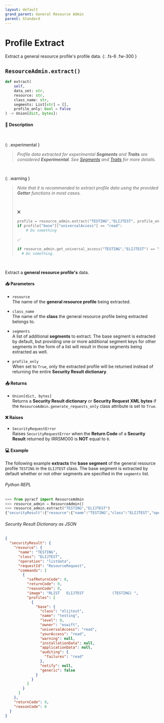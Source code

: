 ```yaml
---
layout: default
grand_parent: General Resource Admin
parent: Standard
---
```


# Profile Extract

Extract a general resource profile's profile data. 
{: .fs-6 .fw-300 }

## `ResourceAdmin.extract()`

```python
def extract(
    self, 
    data_set: str, 
    resource: str, 
    class_name: str, 
    segments: List[str] = [], 
    profile_only: bool = False
) -> Union[dict, bytes]:
```

#### 📄 Description

&nbsp;

{: .experimental }
> _Profile data extracted for experimental **Segments** and **Traits** are considered **Experimental**. See [Segments](../../advanced/segments_traits_operators#segments) and [Traits](../../advanced/segments_traits_operators#traits) for more details._

&nbsp;

{: .warning }
> _Note that it is recommended to extract profile data using the provided **Getter** functions in most cases._
>
> &nbsp;
>
> ❌
> ```python
> profile = resource_admin.extract("TESTING","ELIJTEST", profile_only=True)
> if profile["base"]["universalAccess"] == "read":
>     # Do something
> ```
> ✅
> ```python
> if resource_admin.get_universal_access("TESTING","ELIJTEST") == "read"
>   # Do something.
> ```

&nbsp;

Extract a **general resource profile's** data.

#### 📥 Parameters
* `resource`<br>
  The name of the **general resource profile** being extracted.

* `class_name`<br>
  The name of the **class** the general resource profile being extracted belongs to.

* `segments`<br>
  A list of additional **segments** to extract. The base segment is extracted by default, but providing one or more additional segment keys for other segments in the form of a list will result in those segments being extracted as well.

* `profile_only`<br>
  When set to `True`, only the extracted profile will be returned instead of returning the entire **Security Result dictionary**.

#### 📤 Returns
* `Union[dict, bytes]`<br>
  Returns a **Security Result dictionary** or **Security Request XML bytes** if the `ResourceAdmin.generate_requests_only` class attribute is set to `True`.

#### ❌ Raises
* `SecurityRequestError`<br>
  Raises `SecurityRequestError` when the **Return Code** of a **Security Result** returned by IRRSMO00 is **NOT** equal to `0`.

#### 💻 Example

The following example **extracts** the **base segment** of the general resource profile `TESTING` in the `ELIJTEST` class. The base segment is extracted by default whether or not other segments are specified in the `segments` list.

###### Python REPL
```python
>>> from pyracf import ResourceAdmin
>>> resource_admin = ResourceAdmin()
>>> resource_admin.extract("TESTING","ELIJTEST")
{"securityResult":{"resource":{"name":"TESTING","class":"ELIJTEST","operation":"listdata","requestId":"ResourceRequest","commands":[{"safReturnCode":0,"returnCode":0,"reasonCode":0,"image":"RLIST   ELIJTEST             (TESTING) ","profiles":[{"base":{"class":"elijtest","name":"testing","level":0,"owner":"eswift","universalAccess":"read","yourAccess":"read","warning":null,"installationData":null,"applicationData":null,"auditing":{"failures":"read"},"notify":null,"generic":false}}]}]},"returnCode":0,"reasonCode":0}}
```

###### Security Result Dictionary as JSON
```json
{
  "securityResult": {
    "resource": {
      "name": "TESTING",
      "class": "ELIJTEST",
      "operation": "listdata",
      "requestId": "ResourceRequest",
      "commands": [
        {
          "safReturnCode": 0,
          "returnCode": 0,
          "reasonCode": 0,
          "image": "RLIST   ELIJTEST             (TESTING) ",
          "profiles": [
            {
              "base": {
                "class": "elijtest",
                "name": "testing",
                "level": 0,
                "owner": "eswift",
                "universalAccess": "read",
                "yourAccess": "read",
                "warning": null,
                "installationData": null,
                "applicationData": null,
                "auditing": {
                  "failures": "read"
                },
                "notify": null,
                "generic": false
              }
            }
          ]
        }
      ]
    },
    "returnCode": 0,
    "reasonCode": 0
  }
}
```

